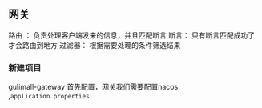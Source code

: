 
## 网关
路由 ： 负责处理客户端发来的信息，并且匹配断言
断言： 只有断言匹配成功了 才会路由到地方
过滤器： 根据需要处理的条件筛选结果

### 新建项目
gulimall-gateway 
首先配置，网关我们需要配置nacos ,``application.properties``
```xml

```